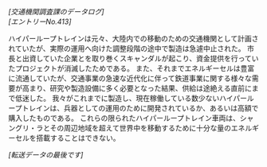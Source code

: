 *[交通機関調査課のデータログ]*  
*[エントリーNo.413]*

ハイパーループトレインは元々、大陸内での移動のための交通機関として計画されていたが、実際の運用へ向けた調整段階の途中で製造は急遽中止された。
市長と出資していた企業とを取り巻くスキャンダルが起こり、資金提供を行っていたプロジェクトが消滅したためである。
また、それまでエネルギーセルは豊富に流通していたが、交通事業の急速な近代化に伴って鉄道事業に関する様々な需要が高まり、研究や製造設備に多く必要となった結果、供給は途絶える直前にまで低迷した。
我々がこれまでに製造し、現在稼働している数少ないハイパーループトレインは、兵器としての運用のために開発されているか、あるいは高額で購入したものである。
これらの限られたハイパーループトレイン車両は、シャングリ・ラとその周辺地域を超えて世界中を移動するために十分な量のエネルギーセルを搭載することはできない。

*[転送データの最後です]*

